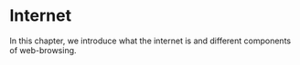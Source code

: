 # Internet

In this chapter, we introduce what the internet is and different components of web-browsing. 
